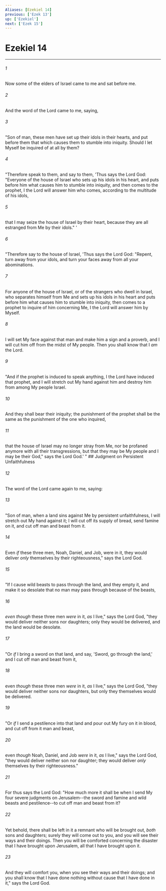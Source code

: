 ```yaml
---
Aliases: [Ezekiel 14]
previous: ['Ezek 13']
up: ['Ezekiel']
next: ['Ezek 15']
---
```

# Ezekiel 14

***


###### 1 
Now some of the elders of Israel came to me and sat before me. 

###### 2 
And the word of the Lord came to me, saying, 

###### 3 
"Son of man, these men have set up their idols in their hearts, and put before them that which causes them to stumble into iniquity. Should I let Myself be inquired of at all by them? 

###### 4 
"Therefore speak to them, and say to them, 'Thus says the Lord God: "Everyone of the house of Israel who sets up his idols in his heart, and puts before him what causes him to stumble into iniquity, and then comes to the prophet, I the Lord will answer him who comes, according to the multitude of his idols, 

###### 5 
that I may seize the house of Israel by their heart, because they are all estranged from Me by their idols." ' 

###### 6 
"Therefore say to the house of Israel, 'Thus says the Lord God: "Repent, turn away from your idols, and turn your faces away from all your abominations. 

###### 7 
For anyone of the house of Israel, or of the strangers who dwell in Israel, who separates himself from Me and sets up his idols in his heart and puts before him what causes him to stumble into iniquity, then comes to a prophet to inquire of him concerning Me, I the Lord will answer him by Myself. 

###### 8 
I will set My face against that man and make him a sign and a proverb, and I will cut him off from the midst of My people. Then you shall know that I _am_ the Lord. 

###### 9 
"And if the prophet is induced to speak anything, I the Lord have induced that prophet, and I will stretch out My hand against him and destroy him from among My people Israel. 

###### 10 
And they shall bear their iniquity; the punishment of the prophet shall be the same as the punishment of the one who inquired, 

###### 11 
that the house of Israel may no longer stray from Me, nor be profaned anymore with all their transgressions, but that they may be My people and I may be their God," says the Lord God.' " ## Judgment on Persistent Unfaithfulness 

###### 12 
The word of the Lord came again to me, saying: 

###### 13 
"Son of man, when a land sins against Me by persistent unfaithfulness, I will stretch out My hand against it; I will cut off its supply of bread, send famine on it, and cut off man and beast from it. 

###### 14 
Even _if_ these three men, Noah, Daniel, and Job, were in it, they would deliver _only_ themselves by their righteousness," says the Lord God. 

###### 15 
"If I cause wild beasts to pass through the land, and they empty it, and make it so desolate that no man may pass through because of the beasts, 

###### 16 
_even_ _though_ these three men _were_ in it, _as_ I live," says the Lord God, "they would deliver neither sons nor daughters; only they would be delivered, and the land would be desolate. 

###### 17 
"Or _if_ I bring a sword on that land, and say, 'Sword, go through the land,' and I cut off man and beast from it, 

###### 18 
even _though_ these three men _were_ in it, _as_ I live," says the Lord God, "they would deliver neither sons nor daughters, but only they themselves would be delivered. 

###### 19 
"Or _if_ I send a pestilence into that land and pour out My fury on it in blood, and cut off from it man and beast, 

###### 20 
even _though_ Noah, Daniel, and Job _were_ in it, _as_ I live," says the Lord God, "they would deliver neither son nor daughter; they would deliver _only_ themselves by their righteousness." 

###### 21 
For thus says the Lord God: "How much more it shall be when I send My four severe judgments on Jerusalem--the sword and famine and wild beasts and pestilence--to cut off man and beast from it? 

###### 22 
Yet behold, there shall be left in it a remnant who will be brought out, _both_ sons and daughters; surely they will come out to you, and you will see their ways and their doings. Then you will be comforted concerning the disaster that I have brought upon Jerusalem, all that I have brought upon it. 

###### 23 
And they will comfort you, when you see their ways and their doings; and you shall know that I have done nothing without cause that I have done in it," says the Lord God.
